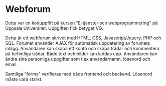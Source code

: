 # Webforum

Detta var en koduppfift på kursen "E-tjänster och webprogrammering" på Uppsala Universitet. Uppgiften fick betyget VG.

Detta är ett webforum skrivet med HTML, CSS, Javascript/Jquery, PHP och SQL. Forumet använder AJAX för automatisk uppdatering av forumets inlägg. Användaren kan skapa ett konto och skapa trådar och kommentera på befintliga trådar. Både text och bilder kan laddas upp. Användaren kan ändra sina personliga uppgifter som t.ex användarnamn, lösenord och email. 

Samtliga "forms" verifieras med både frontend och beckend. Lösenord måste vara starkt.
